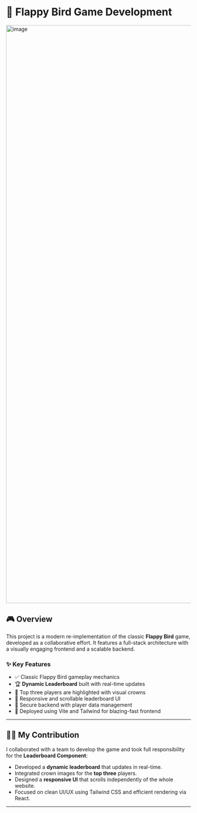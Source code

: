 # 🐤 Flappy Bird Game Development

<img width="2870" height="1572" alt="image" src="https://github.com/user-attachments/assets/b4ac86b6-a152-43c1-b3dc-bc85b353b401" />

## 🎮 Overview

This project is a modern re-implementation of the classic **Flappy Bird** game, developed as a collaborative effort. It features a full-stack architecture with a visually engaging frontend and a scalable backend.

### ✨ Key Features

- ✅ Classic Flappy Bird gameplay mechanics
- 🏆 **Dynamic Leaderboard** built with real-time updates
- 👑 Top three players are highlighted with visual crowns
- 📱 Responsive and scrollable leaderboard UI
- 🔐 Secure backend with player data management
- 🚀 Deployed using Vite and Tailwind for blazing-fast frontend

---

## 🧑‍💻 My Contribution

I collaborated with a team to develop the game and took full responsibility for the **Leaderboard Component**:

- Developed a **dynamic leaderboard** that updates in real-time.
- Integrated crown images for the **top three** players.
- Designed a **responsive UI** that scrolls independently of the whole website.
- Focused on clean UI/UX using Tailwind CSS and efficient rendering via React.

---

